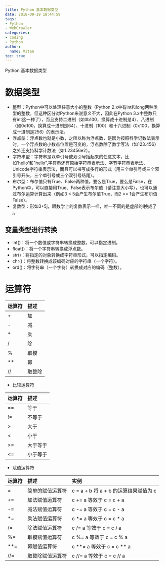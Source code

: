 ```yaml
---
title: Python 基本数据类型
date: 2018-09-19 18:44:59
tags:
- Python
- WebCrawler
categories:
- Coding
- Python
author:
  name: Vitan
toc: true
---
```

Python 基本数据类型
<!--more-->
# 数据类型
- 整型：Python中可以处理任意大小的整数（Python 2.x中有int和long两种类型的整数，但这种区分对Python来说意义不大，因此在Python 3.x中整数只有int这一种了），而且支持二进制（如0b100，换算成十进制是4）、八进制（如0o100，换算成十进制是64）、十进制（100）和十六进制（0x100，换算成十进制是256）的表示法。
- 浮点型：浮点数也就是小数，之所以称为浮点数，是因为按照科学记数法表示时，一个浮点数的小数点位置是可变的，浮点数除了数学写法（如123.456）之外还支持科学计数法（如1.23456e2）。
- 字符串型：字符串是以单引号或双引号括起来的任意文本，比如'hello'和"hello",字符串还有原始字符串表示法、字节字符串表示法、Unicode字符串表示法，而且可以书写成多行的形式（用三个单引号或三个双引号开头，三个单引号或三个双引号结尾）。
- 布尔型：布尔值只有True、False两种值，要么是True，要么是False，在Python中，可以直接用True、False表示布尔值（请注意大小写），也可以通过布尔运算计算出来（例如3 < 5会产生布尔值True，而2 == 1会产生布尔值False）。
- 复数型：形如3+5j，跟数学上的复数表示一样，唯一不同的是虚部的i换成了j。

## 变量类型进行转换
- int()：将一个数值或字符串转换成整数，可以指定进制。
- float()：将一个字符串转换成浮点数。
- str()：将指定的对象转换成字符串形式，可以指定编码。
- chr()：将整数转换成该编码对应的字符串（一个字符）。
- ord()：将字符串（一个字符）转换成对应的编码（整数）。

# 运算符
|运算符	|描述|
|:---|:---|
|+|加 |
|-|减|
|*|乘|
|/|	除|
|%|	取模|
|**	|幂|
|//	|取整除|


- 比较运算符

|运算符|描述|
|:---|:---|
|==|等于|
|!=	|不等于|
|>|	大于|
|<	|小于|
|>=|大于等于|
|<=|小于等于|


- 赋值运算符

|运算符|描述	|实例|
|:---|:---|:---|
|=	|简单的赋值运算符|	c = a + b 将 a + b 的运算结果赋值为 c|
|+=	|加法赋值运算符|	c += a 等效于 c = c + a|
|-=	|减法赋值运算符|	c -= a 等效于 c = c - a|
|*=	|乘法赋值运算符|	c *= a 等效于 c = c * a|
|/=	|除法赋值运算符|	c /= a 等效于 c = c / a|
|%=	|取模赋值运算符|	c %= a 等效于 c = c % a|
|**=|幂赋值运算符	|c **= a 等效于 c = c ** a|
|//=|取整除赋值运算符|	c //= a 等效于 c = c // a|
